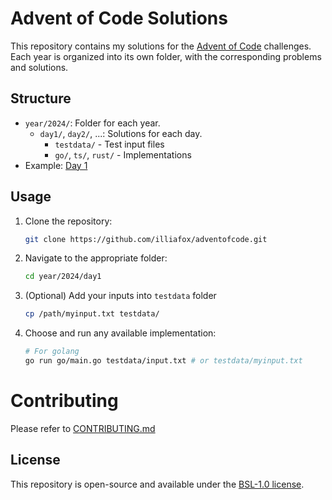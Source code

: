# Advent of Code Solutions

This repository contains my solutions for the [Advent of Code](https://adventofcode.com/) challenges. Each year is
organized into its own folder, with the corresponding problems and solutions.

## Structure

- `year/2024/`: Folder for each year.
    - `day1/`, `day2/`, ...: Solutions for each day.
        - `testdata/` - Test input files
        - `go/`, `ts/`, `rust/` - Implementations
- Example: [Day 1](year/2024/day1)
    
## Usage

1. Clone the repository:
   ```bash
   git clone https://github.com/illiafox/adventofcode.git
   ```
2. Navigate to the appropriate folder:
   ```bash
   cd year/2024/day1
   ```
3. (Optional) Add your inputs into `testdata` folder
    ```bash
    cp /path/myinput.txt testdata/
    ```
4. Choose and run any available implementation:
    ```bash
   # For golang 
   go run go/main.go testdata/input.txt # or testdata/myinput.txt
    ```
# Contributing
Please refer to [CONTRIBUTING.md](CONTRIBUTING.md)

## License
This repository is open-source and available under the [BSL-1.0 license](LICENSE).

